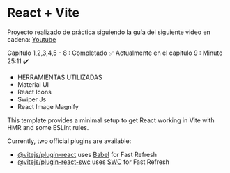 # React + Vite

Proyecto realizado de práctica siguiendo la guía del siguiente video en cadena:
[Youtube](https://www.youtube.com/watch?v=-APmpguNFqI&list=PLhFBHuT4t3aCiG8KjDlgKubRMtwAQTi9I&index=3)

Capitulo 1,2,3,4,5 - 8 : Completado ✅
Actualmente en el capitulo 9 : Minuto 25:11 ✔️

- HERRAMIENTAS UTILIZADAS
- Material UI
- React Icons
- Swiper Js
- React Image Magnify

This template provides a minimal setup to get React working in Vite with HMR and some ESLint rules.

Currently, two official plugins are available:

- [@vitejs/plugin-react](https://github.com/vitejs/vite-plugin-react/blob/main/packages/plugin-react/README.md) uses [Babel](https://babeljs.io/) for Fast Refresh
- [@vitejs/plugin-react-swc](https://github.com/vitejs/vite-plugin-react-swc) uses [SWC](https://swc.rs/) for Fast Refresh
